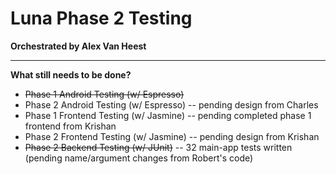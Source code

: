 # Luna Phase 2 Testing

**Orchestrated by Alex Van Heest**

****

**What still needs to be done?**

* ~~Phase 1 Android Testing (w/ Espresso)~~
* Phase 2 Android Testing (w/ Espresso) -- pending design from Charles
* Phase 1 Frontend Testing (w/ Jasmine) -- pending completed phase 1 frontend from Krishan
* Phase 2 Frontend Testing (w/ Jasmine) -- pending design from Krishan
* ~~Phase 2 Backend Testing (w/ JUnit)~~ -- 32 main-app tests written (pending name/argument changes from Robert's code)